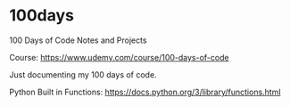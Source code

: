 # 100days
100 Days of Code Notes and Projects

Course: https://www.udemy.com/course/100-days-of-code

Just documenting my 100 days of code.

Python Built in Functions: https://docs.python.org/3/library/functions.html
